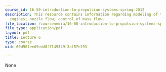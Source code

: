 ```yaml
---
course_id: 16-50-introduction-to-propulsion-systems-spring-2012
description: This resource contains information regarding modeling of thermal rocket
  engines; nozzle flow; control of mass flow.
file_location: /coursemedia/16-50-introduction-to-propulsion-systems-spring-2012/60d90feed9edd8f7149349f3af57e293_MIT16_50S12_lec6.pdf
file_type: application/pdf
layout: pdf
title: Lecture 6
type: course
uid: 60d90feed9edd8f7149349f3af57e293

---
```

None